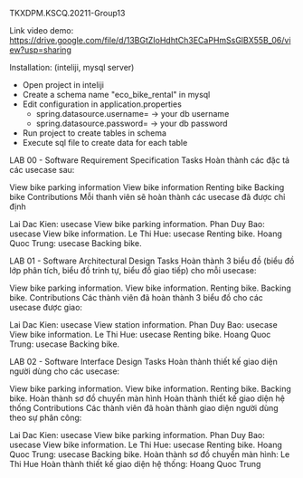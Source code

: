TKXDPM.KSCQ.20211-Group13

Link video demo: https://drive.google.com/file/d/13BGtZIoHdhtCh3ECaPHmSsGlBX55B_06/view?usp=sharing

Installation: (inteliji, mysql server)
- Open project in inteliji
- Create a schema name "eco_bike_rental" in mysql
- Edit configuration in application.properties
  + spring.datasource.username= -> your db username
  + spring.datasource.password= -> your db password
- Run project to create tables in schema
- Execute sql file to create data for each table

LAB 00 - Software Requirement Specification
Tasks
Hoàn thành các đặc tả các usecase sau:

View bike parking information
View bike information
Renting bike
Backing bike
Contributions
Mỗi thanh viên sẽ hoàn thành các usecase đã được chỉ định

Lai Dac Kien: usecase View bike parking information.
Phan Duy Bao: usecase View bike information.
Le Thi Hue: usecase Renting bike.
Hoang Quoc Trung: usecase Backing bike.

LAB 01 - Software Architectural Design
Tasks
Hoàn thành 3 biểu đồ (biểu đồ lớp phân tích, biểu đồ trinh tự, biểu đồ giao tiếp) cho mỗi usecase:

View bike parking information.
View bike information.
Renting bike.
Backing bike.
Contributions
Các thành viên đã hoàn thành 3 biểu đồ cho các usecase được giao:

Lai Dac Kien: usecase View station information.
Phan Duy Bao: usecase View bike information.
Le Thi Hue: usecase Renting bike.
Hoang Quoc Trung: usecase Backing bike.

LAB 02 - Software Interface Design
Tasks
Hoàn thành thiết kế giao diện người dùng cho các usecase:

View bike parking information.
View bike information.
Renting bike.
Backing bike.
Hoàn thành sơ đồ chuyển màn hình Hoàn thành thiết kế giao diện hệ thống
Contributions
Các thành viên đã hoàn thành giao diện người dùng theo sự phân công:

Lai Dac Kien: usecase View bike parking information.
Phan Duy Bao: usecase View bike information.
Le Thi Hue: usecase Renting bike.
Hoang Quoc Trung: usecase Backing bike.
Hoàn thành sơ đồ chuyển màn hình: Le Thi Hue 
Hoàn thành thiết kế giao diện hệ thống: Hoang Quoc Trung
